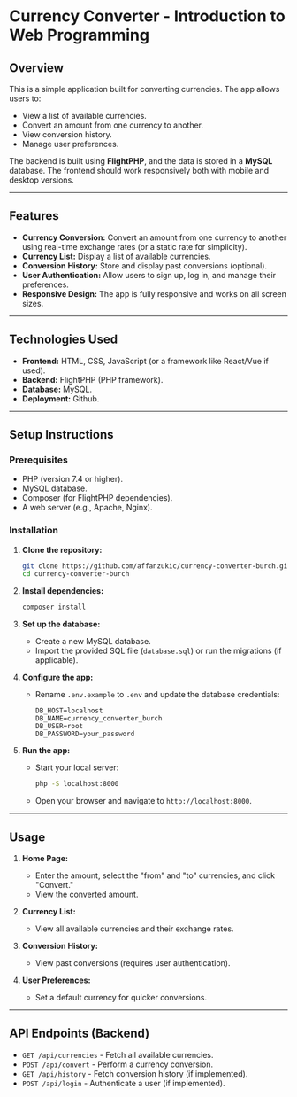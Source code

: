 # Currency Converter - Introduction to Web Programming

## Overview
This is a simple application built for converting currencies. The app allows users to:
- View a list of available currencies.
- Convert an amount from one currency to another.
- View conversion history.
- Manage user preferences.

The backend is built using **FlightPHP**, and the data is stored in a **MySQL** database. The frontend should work responsively both with mobile and desktop versions.

---

## Features
- **Currency Conversion:** Convert an amount from one currency to another using real-time exchange rates (or a static rate for simplicity).
- **Currency List:** Display a list of available currencies.
- **Conversion History:** Store and display past conversions (optional).
- **User Authentication:** Allow users to sign up, log in, and manage their preferences.
- **Responsive Design:** The app is fully responsive and works on all screen sizes.

---

## Technologies Used
- **Frontend:** HTML, CSS, JavaScript (or a framework like React/Vue if used).
- **Backend:** FlightPHP (PHP framework).
- **Database:** MySQL.
- **Deployment:** Github.

---

## Setup Instructions

### Prerequisites
- PHP (version 7.4 or higher).
- MySQL database.
- Composer (for FlightPHP dependencies).
- A web server (e.g., Apache, Nginx).

### Installation
1. **Clone the repository:**
   ```bash
   git clone https://github.com/affanzukic/currency-converter-burch.git
   cd currency-converter-burch
   ```

2. **Install dependencies:**
   ```bash
   composer install
   ```

3. **Set up the database:**
    - Create a new MySQL database.
    - Import the provided SQL file (`database.sql`) or run the migrations (if applicable).

4. **Configure the app:**
    - Rename `.env.example` to `.env` and update the database credentials:
      ```env
      DB_HOST=localhost
      DB_NAME=currency_converter_burch
      DB_USER=root
      DB_PASSWORD=your_password
      ```

5. **Run the app:**
    - Start your local server:
      ```bash
      php -S localhost:8000
      ```
    - Open your browser and navigate to `http://localhost:8000`.

---

## Usage
1. **Home Page:**
    - Enter the amount, select the "from" and "to" currencies, and click "Convert."
    - View the converted amount.

2. **Currency List:**
    - View all available currencies and their exchange rates.

3. **Conversion History:**
    - View past conversions (requires user authentication).

4. **User Preferences:**
    - Set a default currency for quicker conversions.

---

## API Endpoints (Backend)
- `GET /api/currencies` - Fetch all available currencies.
- `POST /api/convert` - Perform a currency conversion.
- `GET /api/history` - Fetch conversion history (if implemented).
- `POST /api/login` - Authenticate a user (if implemented).

